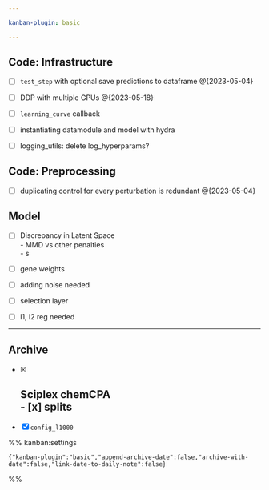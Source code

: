 ```yaml
---

kanban-plugin: basic

---
```


## Code: Infrastructure

- [ ] `test_step` with optional save predictions to dataframe @{2023-05-04}
- [ ] DDP with multiple GPUs @{2023-05-18}
- [ ] `learning_curve` callback
- [ ] instantiating datamodule and model with hydra
- [ ] logging_utils: delete log_hyperparams?


## Code: Preprocessing

- [ ] duplicating control for every perturbation is redundant @{2023-05-04}


## Model

- [ ] Discrepancy in Latent Space <br>- MMD vs other penalties <br>- s
- [ ] gene weights
- [ ] adding noise needed
- [ ] selection layer
- [ ] l1, l2 reg needed


***

## Archive

- [x] ## Sciplex chemCPA<br>- [x] splits
- [x] `config_l1000`

%% kanban:settings
```
{"kanban-plugin":"basic","append-archive-date":false,"archive-with-date":false,"link-date-to-daily-note":false}
```
%%